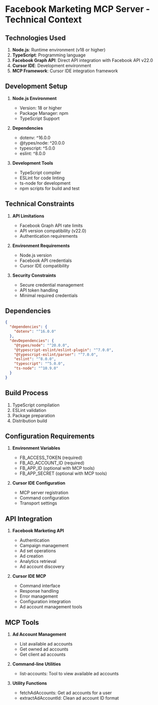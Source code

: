 # Facebook Marketing MCP Server - Technical Context

## Technologies Used
1. **Node.js**: Runtime environment (v18 or higher)
2. **TypeScript**: Programming language
3. **Facebook Graph API**: Direct API integration with Facebook API v22.0
4. **Cursor IDE**: Development environment
5. **MCP Framework**: Cursor IDE integration framework

## Development Setup
1. **Node.js Environment**
   - Version: 18 or higher
   - Package Manager: npm
   - TypeScript Support

2. **Dependencies**
   - dotenv: ^16.0.0
   - @types/node: ^20.0.0
   - typescript: ^5.0.0
   - eslint: ^8.0.0

3. **Development Tools**
   - TypeScript compiler
   - ESLint for code linting
   - ts-node for development
   - npm scripts for build and test

## Technical Constraints
1. **API Limitations**
   - Facebook Graph API rate limits
   - API version compatibility (v22.0)
   - Authentication requirements

2. **Environment Requirements**
   - Node.js version
   - Facebook API credentials
   - Cursor IDE compatibility

3. **Security Constraints**
   - Secure credential management
   - API token handling
   - Minimal required credentials

## Dependencies
```json
{
  "dependencies": {
    "dotenv": "^16.0.0"
  },
  "devDependencies": {
    "@types/node": "^20.0.0",
    "@typescript-eslint/eslint-plugin": "^7.0.0",
    "@typescript-eslint/parser": "^7.0.0",
    "eslint": "^8.0.0",
    "typescript": "^5.0.0",
    "ts-node": "^10.9.0"
  }
}
```

## Build Process
1. TypeScript compilation
2. ESLint validation
3. Package preparation
4. Distribution build

## Configuration Requirements
1. **Environment Variables**
   - FB_ACCESS_TOKEN (required)
   - FB_AD_ACCOUNT_ID (required)
   - FB_APP_ID (optional with MCP tools)
   - FB_APP_SECRET (optional with MCP tools)

2. **Cursor IDE Configuration**
   - MCP server registration
   - Command configuration
   - Transport settings

## API Integration
1. **Facebook Marketing API**
   - Authentication
   - Campaign management
   - Ad set operations
   - Ad creation
   - Analytics retrieval
   - Ad account discovery

2. **Cursor IDE MCP**
   - Command interface
   - Response handling
   - Error management
   - Configuration integration
   - Ad account management tools

## MCP Tools
1. **Ad Account Management**
   - List available ad accounts
   - Get owned ad accounts
   - Get client ad accounts

2. **Command-line Utilities**
   - list-accounts: Tool to view available ad accounts

3. **Utility Functions**
   - fetchAdAccounts: Get ad accounts for a user
   - extractAdAccountId: Clean ad account ID format 
